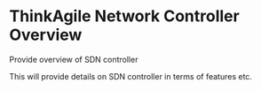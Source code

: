 # ThinkAgile Network Controller Overview

Provide overview of SDN controller

This will provide details on SDN controller in terms of features etc.

